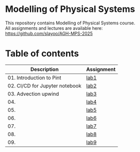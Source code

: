 # Modelling of Physical Systems
This repository contains Modelling of Physical Systems course.  
All assignments and lectures are available here: 
https://github.com/slayoo/AGH-MPS-2025

<!-- # Final project  -->
<!-- The final project included creating a . You can find it [here](). -->

# Table of contents

| Description   | Assignment |
| ------------- | ------------- |
| 01. Introduction to Pint | [lab1](/lab1-pint/) |
| 02. CI/CD for Jupyter notebook| [lab2](/lab2-cicd/) |
| 03. Advection upwind | [lab3](/lab3-advection-upwind/) |
| 04.  | [lab4](/4_CNN_Generalization_&_Augumentation/) |
| 05.  | [lab5](/5_Transfer_Learning/) |
| 06.  | [lab6](/6_Visualization/) |
| 07.  | [lab7](/7_RNN/) |
| 08.  | [lab8](/8_GAN/) |
| 09.  | [lab9](/9_Transformer/) |
